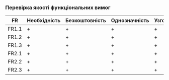 ### Перевірка якості функціональних вимог
|FR     | Необхідність    |  Безкоштовність   |  Однозначність  |   Узгодженість    | Завершеність    | Атомарність   | Здійсненість    |  Відстежуваність      | Перевіряємість    |
|-------|----------------|-------------------|------------------|------------------|-------------------|--------------|---------------|------------------|----------------|
|FR1.1     |+ |  +   | +  |  +    | +    | +  |+    | +    | +   |
|FR1.2     |+ |  +   | +  |  +    | +    | +  |+    | +    | +   |
|FR1.3     |+ |  +   | +  |  +    | +    | +  |+    | +    | +   |
|FR2.1     |+ |  +   | +  |  +    | +    | +  |+    | +    | +   |
|FR2.2     |+ |  +   | +  |  +    | +    | +  |+    | +    | +   |
|FR2.3     |+ |  +   | +  |  +    | +    | +  |+    | +    | +   |

